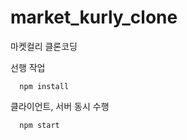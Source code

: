 # market_kurly_clone
마켓컬리 클론코딩

선행 작업

```
  npm install
```



클라이언트, 서버 동시 수행

```
  npm start
```

